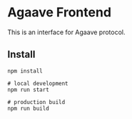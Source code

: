# Agaave Frontend
This is an interface for Agaave protocol.
## Install
```
npm install

# local development
npm run start

# production build
npm run build